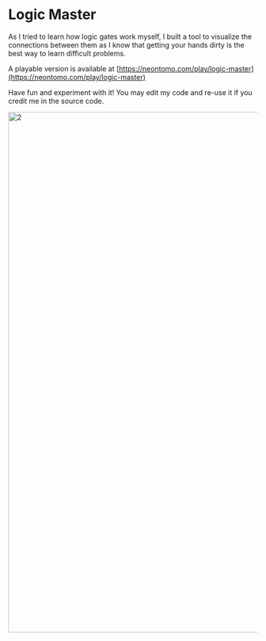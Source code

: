 # Logic Master

As I tried to learn how logic gates work myself, I built a tool to visualize the connections between them as I know that getting your hands dirty is the best way to learn difficult problems.

A playable version is available at [https://neontomo.com/play/logic-master](https://neontomo.com/play/logic-master)

Have fun and experiment with it! You may edit my code and re-use it if you credit me in the source code.

<img width="1051" alt="2" src="https://user-images.githubusercontent.com/105588693/210104501-835852f0-d59f-4af3-b56f-ed8ea48dec98.png">
